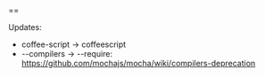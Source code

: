 ==

Updates:
- coffee-script -> coffeescript
- --compilers -> --require: https://github.com/mochajs/mocha/wiki/compilers-deprecation
